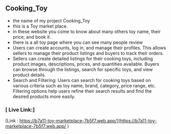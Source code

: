 ## Cooking_Toy

* the name of my project Cooking_Toy
* this is a Toy market place.
* in these website you come to know about many others toy name, their price, and book it.
* there is a all toy page where you can see many people review
*  Users can create accounts, log in, and manage their profiles. This allows sellers to manage their product listings and buyers to track their orders.
* Sellers can create detailed listings for their cooking toys, including product images, descriptions, prices, and quantities available. Buyers can browse through the listings, search for specific toys, and view product details.
* Search and Filtering: Users can search for cooking toys based on various criteria such as toy name, brand, category, price range, etc. Filtering options help users refine their search results and find the desired products more easily.
### [ Live Link:]
 [Link : https://b7a11-toy-marketplace-7b5f7.web.app/](https://b7a11-toy-marketplace-7b5f7.web.app/ )